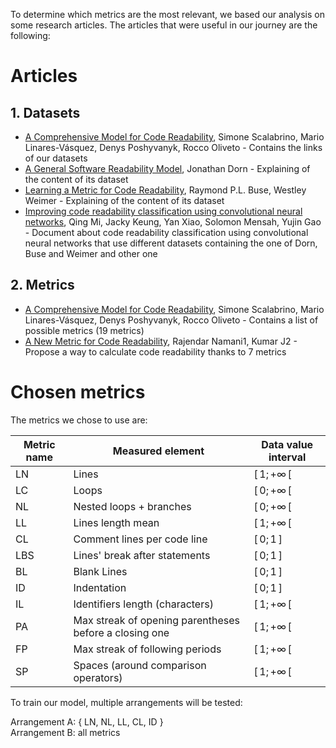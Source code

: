 To determine which metrics are the most relevant, we based our analysis on some research articles.
The articles that were useful in our journey are the following:

# Articles

## 1. Datasets

- [A Comprehensive Model for Code Readability](https://dibt.unimol.it/report/readability/?fbclid=IwAR3fi0Bnu-QOcEcpMDqokbMIbQ-P0yowvEloKhJIWCkGzEK3n1oqAQUt_mM),
  Simone Scalabrino, Mario Linares-Vásquez, Denys Poshyvanyk, Rocco Oliveto
  \- Contains the links of our datasets
- [A General Software Readability Model](https://web.eecs.umich.edu/~weimerw/students/dorn-mcs-paper.pdf),
  Jonathan Dorn
  \- Explaining of the content of its dataset
- [Learning a Metric for Code Readability](https://web.eecs.umich.edu/~weimerw/p/weimer-tse2010-readability-preprint.pdf),
  Raymond P.L. Buse, Westley Weimer
  \- Explaining of the content of its dataset
- [Improving code readability classification using convolutional neural networks](https://reader.elsevier.com/reader/sd/pii/S0950584918301496?token=33FC40D6175CA34AE627B0F3CE5ECB423B1635B6FA0D3C077B6C9845F50F1B3B0407150EEE0476219FA8A08CD8E6E27A&originRegion=eu-west-1&originCreation=20230320081219),
  Qing Mi, Jacky Keung, Yan Xiao, Solomon Mensah, Yujin Gao
  \- Document about code readability classification using convolutional neural networks that use different datasets containing the one of Dorn, Buse and Weimer and other one

## 2. Metrics

- [A Comprehensive Model for Code Readability](https://sscalabrino.github.io/files/2018/JSEP2018AComprehensiveModel.pdf),
  Simone Scalabrino, Mario Linares-Vásquez, Denys Poshyvanyk, Rocco Oliveto
  \- Contains a list of possible metrics (19 metrics)
- [A New Metric for Code Readability](https://www.iosrjournals.org/iosr-jce/papers/Vol6-Issue6/G0664448.pdf?fbclid=IwAR04WfdDDuIAPwIb7W37UxQ3eJ9Eh78DiXjNL-3NvanObYxmLdw40o_gOU4),
  Rajendar Namani1, Kumar J2
  \- Propose a way to calculate code readability thanks to 7 metrics

# Chosen metrics

The metrics we chose to use are:

<div style="text-align: center;">


| Metric name | Measured element                                       | Data value interval |
|-------------|--------------------------------------------------------|---------------------|
| LN          | Lines                                                  | $[\,1; +\infty\,[$  |
| LC          | Loops                                                  | $[\,0; +\infty\,[$  |
| NL          | Nested loops + branches                                | $[\,0; +\infty\,[$  |
| LL          | Lines length mean                                      | $[\,1; +\infty\,[$  |
| CL          | Comment lines per code line                            | $[\,0; 1\,]$        |
| LBS         | Lines' break after statements                          | $[\,0; 1\,]$        |
| BL          | Blank Lines                                            | $[\,0; 1\,]$        |
| ID          | Indentation                                            | $[\,0; 1\,]$        |
| IL          | Identifiers length (characters)                        | $[\,1; +\infty\,[$  |
| PA          | Max streak of opening parentheses before a closing one | $[\,1; +\infty\,[$  |
| FP          | Max streak of following periods                        | $[\,1; +\infty\,[$  |
| SP          | Spaces (around comparison operators)                   | $[\,1; +\infty\,[$  |

</div>

To train our model, multiple arrangements will be tested:

Arrangement A: { LN, NL, LL, CL, ID }<br/>
Arrangement B: all metrics
